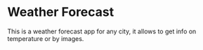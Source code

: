 # Weather Forecast

This is a weather forecast app for any city, it allows to get info on
temperature or by images.